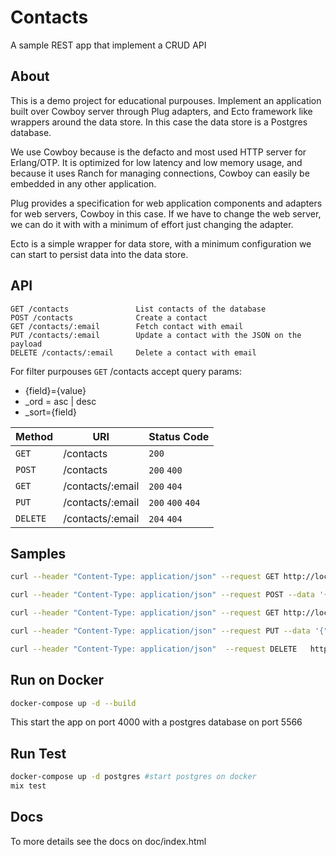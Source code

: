# Contacts

A sample REST app that implement a CRUD API

## About

This is a demo project for educational purpouses.
Implement an application built over Cowboy server through Plug adapters, and Ecto framework like wrappers around the data store. In this case the data store is a Postgres database.

We use Cowboy because is the defacto and most used HTTP server for Erlang/OTP. It is optimized for low latency and low memory usage, and because it uses Ranch for managing connections, Cowboy can easily be embedded in any other application. 

Plug provides a specification for web application components and adapters for web servers, Cowboy in this case. If we have to change the web server, we can do it with with a minimum of effort just changing the adapter.

Ecto is a simple wrapper for data store, with a minimum configuration we can start to persist data into the data store.

## API


```
GET /contacts        		List contacts of the database 
POST /contacts       		Create a contact   
GET /contacts/:email 		Fetch contact with email
PUT /contacts/:email   		Update a contact with the JSON on the payload
DELETE /contacts/:email    	Delete a contact with email
```
For filter purpouses `GET` /contacts accept query params:
* {field}={value}			  
* _ord = asc | desc
* _sort={field}


Method | URI | Status Code
-------|-----|------------
`GET`|/contacts|`200`
`POST`|/contacts|`200` `400`
`GET`|/contacts/:email|`200` `404`
`PUT`|/contacts/:email|`200` `400` `404`
`DELETE`|/contacts/:email|`204` `404`

## Samples

```bash
curl --header "Content-Type: application/json" --request GET http://localhost:4000/contacts?name=Jhon&_ord=desc&_sort=surname

curl --header "Content-Type: application/json" --request POST --data '{"name":"Jane","surname":"Doe", "phone_number":"+541231231", "email":"Jane@example.com" }' http://localhost:4000/contacts

curl --header "Content-Type: application/json" --request GET http://localhost:4000/contacts/Jane@example.com

curl --header "Content-Type: application/json" --request PUT --data '{"name":"Jane"}' http://localhost:4000/contacts/Jhon@example.com

curl --header "Content-Type: application/json"  --request DELETE   http://localhost:4000/contacts/Jane@example.com

```





Run on Docker
----

```sh
docker-compose up -d --build
```

This start the app on port 4000 with a postgres database on port 5566


Run Test
----
```sh
docker-compose up -d postgres #start postgres on docker
mix test
```

Docs
----
To more details see the docs on doc/index.html